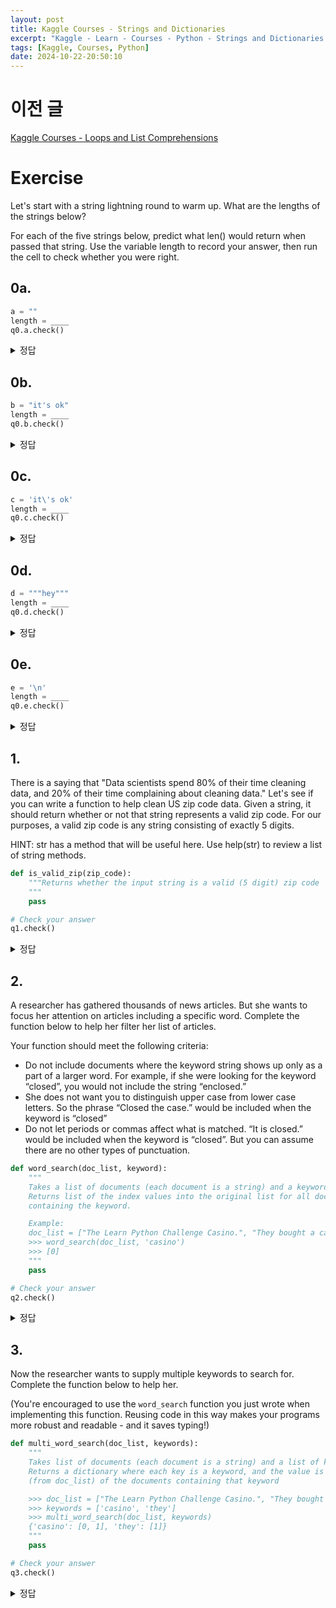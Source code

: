 ```yaml
---
layout: post
title: Kaggle Courses - Strings and Dictionaries
excerpt: "Kaggle - Learn - Courses - Python - Strings and Dictionaries 정리"
tags: [Kaggle, Courses, Python]
date: 2024-10-22-20:50:10
---
```


# 이전 글
[Kaggle Courses - Loops and List Comprehensions](./Kaggle-Courses-Loops-and-List-Comprehensions)

# Exercise

Let's start with a string lightning round to warm up. What are the lengths of the strings below?

For each of the five strings below, predict what len() would return when passed that string. Use the variable length to record your answer, then run the cell to check whether you were right.

## 0a.
```python
a = ""
length = ____
q0.a.check()
```
<details>
<summary> 정답 </summary>
<div markdown="1">

```python
a = ""
length = 0
q0.a.check()
```
</div>
</details>

## 0b.
```python
b = "it's ok"
length = ____
q0.b.check()
```
<details>
<summary> 정답 </summary>
<div markdown="1">

```python
b = "it's ok"
length = 7
q0.b.check()
```
</div>
</details>

## 0c.
```python
c = 'it\'s ok'
length = ____
q0.c.check()
```

<details>
<summary> 정답 </summary>
<div markdown="1">

c = 'it\'s ok'
length = 7
q0.c.check()
</div>
</details>

## 0d.
```python
d = """hey"""
length = ____
q0.d.check()
```

<details>
<summary> 정답 </summary>
<div markdown="1">

```python
d = """hey"""
length = 3
q0.d.check()
```
</div>
</details>

## 0e.
```python
e = '\n'
length = ____
q0.e.check()
```
<details>
<summary> 정답 </summary>
<div markdown="1">

```python
e = '\n'
length = 1
q0.e.check()
```
</div>
</details>

## 1. 
There is a saying that "Data scientists spend 80% of their time cleaning data, and 20% of their time complaining about cleaning data." Let's see if you can write a function to help clean US zip code data. Given a string, it should return whether or not that string represents a valid zip code. For our purposes, a valid zip code is any string consisting of exactly 5 digits.

HINT: str has a method that will be useful here. Use help(str) to review a list of string methods.
```python
def is_valid_zip(zip_code):
    """Returns whether the input string is a valid (5 digit) zip code
    """
    pass

# Check your answer
q1.check()
```

<details>
<summary> 정답 </summary>
<div markdown="1">

```python
def is_valid_zip(zip_code):
    """Returns whether the input string is a valid (5 digit) zip code
    """
    return zip_code.isdigit() and len(zip_code) == 5

# Check your answer
q1.check()
```
</div>
</details>

## 2.
A researcher has gathered thousands of news articles. But she wants to focus her attention on articles including a specific word. Complete the function below to help her filter her list of articles.

Your function should meet the following criteria:

- Do not include documents where the keyword string shows up only as a part of a larger word. For example, if she were looking for the keyword “closed”, you would not include the string “enclosed.” 
- She does not want you to distinguish upper case from lower case letters. So the phrase “Closed the case.” would be included when the keyword is “closed”
- Do not let periods or commas affect what is matched. “It is closed.” would be included when the keyword is “closed”. But you can assume there are no other types of punctuation.

```python
def word_search(doc_list, keyword):
    """
    Takes a list of documents (each document is a string) and a keyword. 
    Returns list of the index values into the original list for all documents 
    containing the keyword.

    Example:
    doc_list = ["The Learn Python Challenge Casino.", "They bought a car", "Casinoville"]
    >>> word_search(doc_list, 'casino')
    >>> [0]
    """
    pass

# Check your answer
q2.check()
```

<details>
<summary> 정답 </summary>
<div markdown="1">

```python
def word_search(doc_list, keyword):
    """
    Takes a list of documents (each document is a string) and a keyword. 
    Returns list of the index values into the original list for all documents 
    containing the keyword.

    Example:
    doc_list = ["The Learn Python Challenge Casino.", "They bought a car", "Casinoville"]
    >>> word_search(doc_list, 'casino')
    >>> [0]
    """
    returnArr = []
    for i, doc in enumerate(doc_list):
        words = doc.split()
        
        for word in words:
            word = word.rstrip('.,').lower()    
            if keyword == word:
                returnArr.append(i)
                break
    return returnArr
# Check your answer
q2.check()
```
</div>
</details>

## 3.
Now the researcher wants to supply multiple keywords to search for. Complete the function below to help her.

(You're encouraged to use the `word_search` function you just wrote when implementing this function. Reusing code in this way makes your programs more robust and readable - and it saves typing!)


```python
def multi_word_search(doc_list, keywords):
    """
    Takes list of documents (each document is a string) and a list of keywords.  
    Returns a dictionary where each key is a keyword, and the value is a list of indices
    (from doc_list) of the documents containing that keyword

    >>> doc_list = ["The Learn Python Challenge Casino.", "They bought a car and a casino", "Casinoville"]
    >>> keywords = ['casino', 'they']
    >>> multi_word_search(doc_list, keywords)
    {'casino': [0, 1], 'they': [1]}
    """
    pass

# Check your answer
q3.check()
```

<details>
<summary> 정답 </summary>
<div markdown="1">

```python
def multi_word_search(doc_list, keywords):
    """
    Takes list of documents (each document is a string) and a list of keywords.  
    Returns a dictionary where each key is a keyword, and the value is a list of indices
    (from doc_list) of the documents containing that keyword

    >>> doc_list = ["The Learn Python Challenge Casino.", "They bought a car and a casino", "Casinoville"]
    >>> keywords = ['casino', 'they']
    >>> multi_word_search(doc_list, keywords)
    {'casino': [0, 1], 'they': [1]}
    """
    
    return_dict = dict()
    for keyword in keywords:
        return_dict[keyword] = word_search(doc_list, keyword)
    return return_dict
    
# Check your answer
q3.check()
```
</div>
</details>